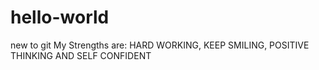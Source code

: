 # hello-world
new to git
My Strengths are:
HARD WORKING, KEEP SMILING, POSITIVE THINKING AND SELF CONFIDENT
